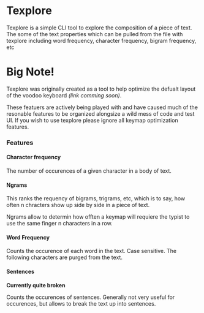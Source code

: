 # Texplore

Texplore is a simple CLI tool to explore the composition of a piece of text. The some of the text properties which can be pulled from the file with texplore including word frequency, character frequency, bigram frequency, etc

# Big Note!

Texplore was originally created as a tool to help optimize the defualt layout of the voodoo keyboard *(link comming soon)*.

These featuers are actively being played with and have caused much of the resonable features to be organized alongsize a wild mess of code and test UI. If you wish to use texplore please ignore all keymap optimization features.

### Features

#### Character frequency

The number of occurences of a given character in a body of text.

#### Ngrams

This ranks the requency of bigrams, trigrams, etc, which is to say, how often n chracters show up side by side in a piece of text.

Ngrams allow to determin how offten a keymap will requiere the typist to use the same finger n characters in a row.


#### Word Frequency

Counts the occurence of each word in the text. Case sensitive.
The following characters are purged from the text.

#### Sentences

**Currently quite broken**

Counts the occurences of sentences. Generally not very useful for occurences, but allows to break the text up into sentences.

